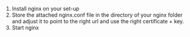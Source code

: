 1. Install nginx on your set-up
2. Store the attached nginx.conf file in the directory of your nginx folder and adjust it to point to the right url and use the right certificate + key.
3. Start nginx